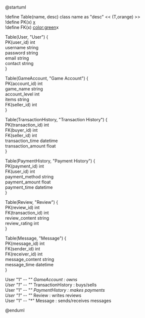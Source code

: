 @startuml  
  
!define Table(name, desc) class name as "desc" << (T,orange) >>  
!define PK(x) <u>x</u>  
!define FK(x) <color:green>x</color>  
  
Table(User, "User") {  
  PK(user_id) int  
  username string  
  password string  
  email string  
  contact string  
}  
  
Table(GameAccount, "Game Account") {  
  PK(account_id) int  
  game_name string  
  account_level int  
  items string  
  FK(seller_id) int  
}  
  
Table(TransactionHistory, "Transaction History") {  
  PK(transaction_id) int  
  FK(buyer_id) int  
  FK(seller_id) int  
  transaction_time datetime  
  transaction_amount float  
}  
  
Table(PaymentHistory, "Payment History") {  
  PK(payment_id) int  
  FK(user_id) int  
  payment_method string  
  payment_amount float  
  payment_time datetime  
}  
  
Table(Review, "Review") {  
  PK(review_id) int  
  FK(transaction_id) int  
  review_content string  
  review_rating int  
}  
  
Table(Message, "Message") {  
  PK(message_id) int  
  FK(sender_id) int  
  FK(receiver_id) int  
  message_content string  
  message_time datetime  
}  
  
User "1" -- "*" GameAccount : owns  
User "1" -- "*" TransactionHistory : buys/sells  
User "1" -- "*" PaymentHistory : makes payments  
User "1" -- "*" Review : writes reviews  
User "1" -- "*" Message : sends/receives messages  
  
@enduml  

